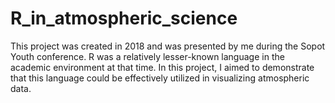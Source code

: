# R_in_atmospheric_science
This project was created in 2018 and was presented by me during the Sopot Youth conference. R was a relatively lesser-known language in the academic environment at that time. In this project, I aimed to demonstrate that this language could be effectively utilized in visualizing atmospheric data.
